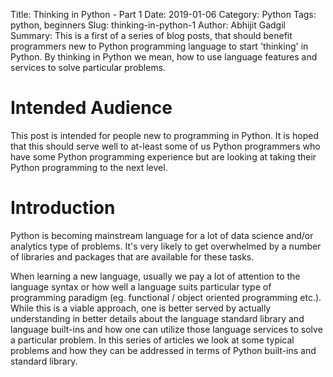 Title: Thinking in Python - Part 1
Date: 2019-01-06
Category: Python
Tags: python, beginners
Slug: thinking-in-python-1
Author: Abhijit Gadgil
Summary: This is a first of a series of blog posts, that should benefit programmers new to Python programming language to start 'thinking' in Python. By thinking in Python we mean, how to use language features and services to solve particular problems.

# Intended Audience

This post is intended for people new to programming in Python. It is hoped that this should serve well to at-least some of us Python programmers who have some Python programming experience but are looking at taking their Python programming to the next level.

# Introduction

Python is becoming mainstream language for a lot of data science and/or analytics type of problems. It's very likely to get overwhelmed by a number of libraries and packages that are available for these tasks.

When learning a new language, usually we pay a lot of attention to the language syntax or how well a language suits particular type of programming paradigm (eg. functional / object oriented programming etc.). While this is a viable approach, one is better served by actually understanding in better details about the language standard library and language built-ins and how one can utilize those language services to solve a particular problem. In this series of articles we look at some typical problems and how they can be addressed in terms of Python built-ins and standard library.

